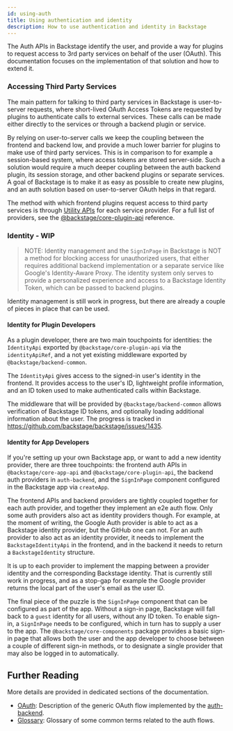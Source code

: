 ```yaml
---
id: using-auth
title: Using authentication and identity
description: How to use authentication and identity in Backstage
---
```


The Auth APIs in Backstage identify the user, and provide a way for plugins to
request access to 3rd party services on behalf of the user (OAuth). This
documentation focuses on the implementation of that solution and how to extend
it.

### Accessing Third Party Services

The main pattern for talking to third party services in Backstage is
user-to-server requests, where short-lived OAuth Access Tokens are requested by
plugins to authenticate calls to external services. These calls can be made
either directly to the services or through a backend plugin or service.

By relying on user-to-server calls we keep the coupling between the frontend and
backend low, and provide a much lower barrier for plugins to make use of third
party services. This is in comparison to for example a session-based system,
where access tokens are stored server-side. Such a solution would require a much
deeper coupling between the auth backend plugin, its session storage, and other
backend plugins or separate services. A goal of Backstage is to make it as easy
as possible to create new plugins, and an auth solution based on user-to-server
OAuth helps in that regard.

The method with which frontend plugins request access to third party services is
through [Utility APIs](../api/utility-apis.md) for each service provider. For a
full list of providers, see the
[@backstage/core-plugin-api](../reference/core-plugin-api.md#variables)
reference.

### Identity - WIP

> NOTE: Identity management and the `SignInPage` in Backstage is NOT a method
> for blocking access for unauthorized users, that either requires additional
> backend implementation or a separate service like Google's Identity-Aware
> Proxy. The identity system only serves to provide a personalized experience
> and access to a Backstage Identity Token, which can be passed to backend
> plugins.

Identity management is still work in progress, but there are already a couple of
pieces in place that can be used.

#### Identity for Plugin Developers

As a plugin developer, there are two main touchpoints for identities: the
`IdentityApi` exported by `@backstage/core-plugin-api` via the `identityApiRef`,
and a not yet existing middleware exported by `@backstage/backend-common`.

The `IdentityApi` gives access to the signed-in user's identity in the frontend.
It provides access to the user's ID, lightweight profile information, and an ID
token used to make authenticated calls within Backstage.

The middleware that will be provided by `@backstage/backend-common` allows
verification of Backstage ID tokens, and optionally loading additional
information about the user. The progress is tracked in
https://github.com/backstage/backstage/issues/1435.

#### Identity for App Developers

If you're setting up your own Backstage app, or want to add a new identity
provider, there are three touchpoints: the frontend auth APIs in
`@backstage/core-app-api` and `@backstage/core-plugin-api`, the backend auth
providers in `auth-backend`, and the `SignInPage` component configured in the
Backstage app via `createApp`.

The frontend APIs and backend providers are tightly coupled together for each
auth provider, and together they implement an e2e auth flow. Only some auth
providers also act as identity providers though. For example, at the moment of
writing, the Google Auth provider is able to act as a Backstage identity
provider, but the GitHub one can not. For an auth provider to also act as an
identity provider, it needs to implement the `BackstageIdentityApi` in the
frontend, and in the backend it needs to return a `BackstageIdentity` structure.

It is up to each provider to implement the mapping between a provider identity
and the corresponding Backstage identity. That is currently still work in
progress, and as a stop-gap for example the Google provider returns the local
part of the user's email as the user ID.

The final piece of the puzzle is the `SignInPage` component that can be
configured as part of the app. Without a sign-in page, Backstage will fall back
to a `guest` identity for all users, without any ID token. To enable sign-in, a
`SignInPage` needs to be configured, which in turn has to supply a user to the
app. The `@backstage/core-components` package provides a basic sign-in page that
allows both the user and the app developer to choose between a couple of
different sign-in methods, or to designate a single provider that may also be
logged in to automatically.

## Further Reading

More details are provided in dedicated sections of the documentation.

- [OAuth](./oauth.md): Description of the generic OAuth flow implemented by the
  [auth-backend](https://github.com/backstage/backstage/tree/master/plugins/auth-backend).
- [Glossary](./glossary.md): Glossary of some common terms related to the auth
  flows.

